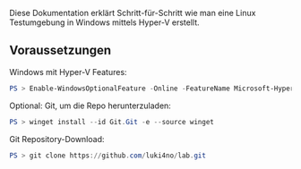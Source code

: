 Diese Dokumentation erklärt Schritt-für-Schritt wie man eine Linux Testumgebung in Windows mittels Hyper-V erstellt.

## Voraussetzungen

Windows mit Hyper-V Features:

```powershell
PS > Enable-WindowsOptionalFeature -Online -FeatureName Microsoft-Hyper-V -All
```

Optional: Git, um die Repo herunterzuladen:

```powershell
PS > winget install --id Git.Git -e --source winget
```

Git Repository-Download:

```powershell
PS > git clone https://github.com/luki4no/lab.git 
```
